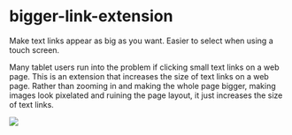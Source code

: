 bigger-link-extension
=====================

Make text links appear as big as you want. Easier to select when using a touch screen.

Many tablet users run into the problem if clicking small text links on a web page.
This is an extension that increases the size of text links on a web page. Rather than zooming in and making the whole page bigger, making images look pixelated and ruining the page layout, it just increases the size of text links. 

![](http://i.imgur.com/zbb8cxS.png)
